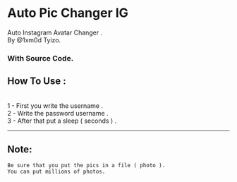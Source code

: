 # Auto Pic Changer IG
Auto Instagram Avatar Changer . <br> By @1xm0d Tyizo.
<h3>With Source Code. </h3>
<h2> How To Use : </h2>
<br>
1 - First you write the username .
<br>
2 - Write the password username .
<br>
3 - After that put a sleep ( seconds ) .
<br>
<hr>
<h2>Note: </h2>
<code>Be sure that you put the pics in a file ( photo ). </code>
<br>
<code>You can put millions of photos.</code>
